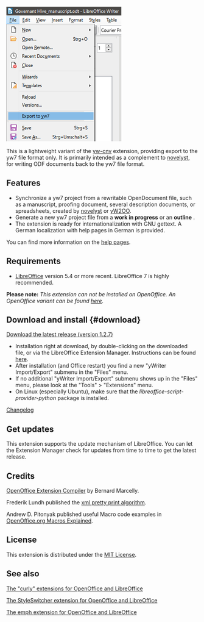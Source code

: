 ![screenshot](Screenshots/lo_menu.png)

This is a lightweight variant of the [yw-cnv](https://peter88213.github.io/yw-cnv) extension,  providing export to the yw7 file format only. It is primarily intended as a complement to [novelyst](https://peter88213.github.io/novelyst), for writing ODF documents back to the yw7 file format. 

## Features

- Synchronize a yw7 project from a rewritable OpenDocument file, such as a manuscript, proofing document, several description documents, or spreadsheets, created by [novelyst](https://peter88213.github.io/novelyst) or [yW2OO](https://peter88213.github.io/yW2OO).
- Generate a new yw7 project file from a **work in progress** or an **outline** .
- The extension is ready for internationalization with GNU gettext. A German localization with help pages in German is provided.

You can find more information on the [help pages](help).

## Requirements

- [LibreOffice](https://www.libreoffice.org/) version 5.4 or more recent. LibreOffice 7 is highly recommended.

**Please note:** *This extension can not be installed on OpenOffice. An OpenOffice variant can be found [here]( https://peter88213.github.io/oo2yw7).*

## Download and install {#download}

[Download the latest release (version 1.2.7)](https://raw.githubusercontent.com/peter88213/lo2yw7/main/dist/lo2yw7-L-1.2.7.oxt)

- Installation right at download, by double-clicking on the downloaded 
 file, or via the LibreOffice Extension Manager. Instructions can be found [here](https://wiki.documentfoundation.org/Documentation/HowTo/install_extension).
- After installation (and Office restart) you find a new "yWriter Import/Export" submenu in the "Files" menu.
- If no additional "yWriter Import/Export" submenu shows up in the "Files" menu, please look at the "Tools" > "Extensions" menu.
- On Linux (especially Ubuntu), make sure that the *libreoffice-script-provider-python* package is installed.

[Changelog](changelog)

## Get updates

This extension supports the update mechanism of LibreOffice. You can let the Extension Manager check for updates from time to time to get the latest release.

## Credits

[OpenOffice Extension
Compiler](https://wiki.openoffice.org/wiki/Extensions_Packager#Extension_Compiler)
by Bernard Marcelly.

Frederik Lundh published the [xml pretty print algorithm](http://effbot.org/zone/element-lib.htm#prettyprint).

Andrew D. Pitonyak published useful Macro code examples in [OpenOffice.org Macros Explained](https://www.pitonyak.org/OOME_3_0.pdf).

## License

This extension is distributed under the [MIT
License](http://www.opensource.org/licenses/mit-license.php).

## See also

[The "curly" extensions for OpenOffice and LibreOffice](https://peter88213.github.io/curly/)

[The StyleSwitcher extension for OpenOffice and LibreOffice](https://peter88213.github.io/StyleSwitcher/)

[The emph extension for OpenOffice and LibreOffice](https://peter88213.github.io/emph/)
